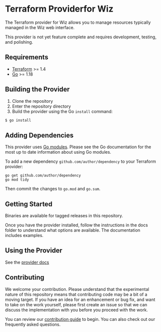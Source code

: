 # Terraform Providerfor Wiz

The Terraform provider for Wiz allows you to manage resources typically managed in the Wiz web interface.

This provider is not yet feature complete and requires development, testing, and polishing.

## Requirements

* [Terraform](https://www.terraform.io/downloads.html) >= 1.4
* [Go](https://golang.org/doc/install) >= 1.18

## Building the Provider

1. Clone the repository
1. Enter the repository directory
1. Build the provider using the Go `install` command:
```sh
$ go install
```

## Adding Dependencies

This provider uses [Go modules](https://github.com/golang/go/wiki/Modules).
Please see the Go documentation for the most up to date information about using Go modules.

To add a new dependency `github.com/author/dependency` to your Terraform provider:

```
go get github.com/author/dependency
go mod tidy
```

Then commit the changes to `go.mod` and `go.sum`.

## Getting Started

Binaries are available for tagged releases in this repository.

Once you have the provider installed, follow the instructions in the docs folder to understand what options are available.  The documentation includes examples.

## Using the Provider

See the [provider docs](https://registry.terraform.io/providers/tiagoasousa/wiz/latest/docs)

## Contributing

We welcome your contribution. Please understand that the experimental nature of this repository means that contributing code may be a bit of a moving target. If you have an idea for an enhancement or bug fix, and want to take on the work yourself, please first create an issue so that we can discuss the implementation with you before you proceed with the work.

You can review our [contribution guide](.github/CONTRIBUTING.md) to begin. You can also check out our frequently asked questions.
